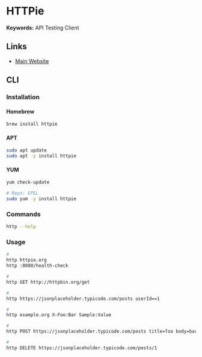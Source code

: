 # HTTPie

**Keywords:** API Testing Client

## Links

- [Main Website](https://httpie.io)

## CLI

### Installation

#### Homebrew

```sh
brew install httpie
```

#### APT

```sh
sudo apt update
sudo apt -y install httpie
```

#### YUM

```sh
yum check-update

# Repo: EPEL
sudo yum -y install httpie
```

### Commands

```sh
http --help
```

### Usage

```sh
#
http httpie.org
http :8080/health-check

#
http GET http://httpbin.org/get

#
http https://jsonplaceholder.typicode.com/posts userId==1

#
http example.org X-Foo:Bar Sample:Value

#
http POST https://jsonplaceholder.typicode.com/posts title=foo body=bar userId:=9

#
http DELETE https://jsonplaceholder.typicode.com/posts/1
```
